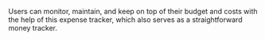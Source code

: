 Users can monitor, maintain, and keep on top of their budget and costs with the help of this expense tracker, which also serves as a straightforward money tracker.
